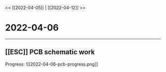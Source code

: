 
<< [[2022-04-05]] | [[2022-04-12]] >>
# 2022-04-06
---

## [[ESC]] PCB schematic work
Progress:
![[2022-04-06-pcb-progress.png]]


